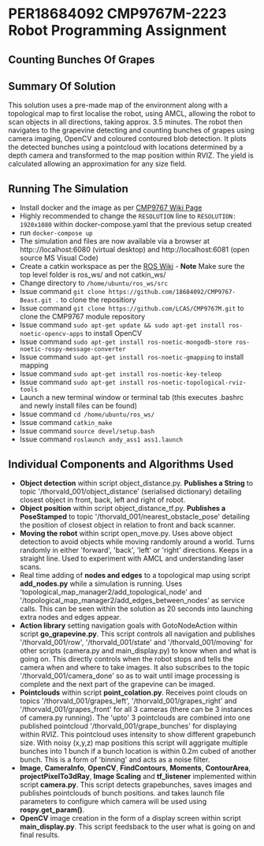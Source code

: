# PER18684092 CMP9767M-2223 Robot Programming Assignment

## Counting Bunches Of Grapes

## Summary Of Solution

This solution uses a pre-made map of the environment along with a topological map to first localise the robot, using AMCL, allowing the robot to scan objects in all directions, taking approx. 3.5 minutes. The robot then navigates to the grapevine detecting and counting bunches of grapes using camera imaging, OpenCV and coloured contoured blob detection. It plots the detected bunches using a pointcloud with locations determined by a depth camera and transformed to the map position within RVIZ. The yield is calculated allowing an approximation for any size field. 

## Running The Simulation

- Install docker and the image as per [CMP9767 Wiki Page](https://github.com/LCAS/CMP9767M/wiki/using-the-module-resources-in-docker)
- Highly recommended to change the `RESOLUTION` line to `RESOLUTION: 1920x1080` within docker-compose.yaml that the previous setup created
- run `docker-compose up`
- The simulation and files are now available via a browser at http:://localhost:6080 (virtual desktop) and http://localhost:6081 (open source MS Visual Code)
- Create a catkin workspace as per the [ROS Wiki](http://wiki.ros.org/catkin/Tutorials/create_a_workspace) - **Note** Make sure the top level folder is ros_ws/ and not catkin_ws/
- Change directory to `/home/ubuntu/ros_ws/src`
- Issue command `git clone https://github.com/18684092/CMP9767-Beast.git .` to clone the repositiory
- Issue command `git clone https://github.com/LCAS/CMP9767M.git` to clone the CMP9767 module repository
- Issue command `sudo apt-get update && sudo apt-get install ros-noetic-opencv-apps` to install OpenCV
- Issue command `sudo apt-get install ros-noetic-mongodb-store ros-noetic-rospy-message-converter`
- Issue command `sudo apt-get install ros-noetic-gmapping` to install mapping
- Issue command `sudo apt-get install ros-noetic-key-teleop`
- Issue command `sudo apt-get install ros-noetic-topological-rviz-tools`
- Launch a new terminal window or terminal tab (this executes .bashrc and newly install files can be found)
- Issue command `cd /home/ubuntu/ros_ws/`
- Issue command `catkin_make`
- Issue command `source devel/setup.bash`
- Issue command `roslaunch andy_ass1 ass1.launch`

## Individual Components and Algorithms Used

- **Object detection** within script object_distance.py. **Publishes a String** to topic '/thorvald_001/object_distance' (serialised dictionary) detailing closest object in front, back, left and right of robot.
- **Object position** within script object_distance_tf.py. **Publishes a PoseStamped** to topic '/thorvald_001/nearest_obstacle_pose' detailing the position of closest object in relation to front and back scanner.
- **Moving the robot** within script open_move.py. Uses above object detection to avoid objects while moving randomly around a world. Turns randomly in either 'forward', 'back', 'left' or 'right' directions. Keeps in a straight line. Used to experiment with AMCL and understanding laser scans.
- Real time adding of **nodes and edges** to a topological map using script **add_nodes.py** while a simulation is running. Uses 'topological_map_manager2/add_topological_node' and '/topological_map_manager2/add_edges_between_nodes' as service calls. This can be seen within the solution as 20 seconds into launching extra nodes and edges appear.
- **Action library** setting navigation goals with GotoNodeAction within script **go_grapevine.py**. This script controls all navigation and publishes '/thorvald_001/row', '/thorvald_001/state' and '/thorvald_001/moving' for other scripts (camera.py and main_display.py) to know when and what is going on. This directly controls when the robot stops and tells the camera when and where to take images. It also subscribes to the topic '/thorvald_001/camera_done' so as to wait until image processing is complete and the next part of the grapevine can be imaged.
- **Pointclouds** within script **point_colation.py**. Receives point clouds on topics '/thorvald_001/grapes_left', '/thorvald_001/grapes_right' and '/thorvald_001/grapes_front' for all 3 cameras (there can be 3 instances of camera.py running). The 'upto' 3 pointclouds are combined into one published pointcloud '/thorvald_001/grape_bunches' for displaying within RVIZ. This pointcloud uses intensity to show different grapebunch size. With noisy (x,y,z) map positions this script will aggrigate multiple bunches into 1 bunch if a bunch location is within 0.2m cubed of another bunch. This is a form of 'binning' and acts as a noise filter.
- **Image**, **CameraInfo**, **OpenCV**, **FindContours**, **Moments**, **ContourArea**, **projectPixelTo3dRay**, **Image Scaling** and **tf_listener** implemented within script **camera.py**. This script detects grapebunches, saves images and publishes pointclouds of bunch positions. and takes launch file parameters to configure which camera will be used using **rospy.get_param()**.
- **OpenCV** image creation in the form of a display screen within script **main_display.py**. This script feedsback to the user what is going on and final results. 

